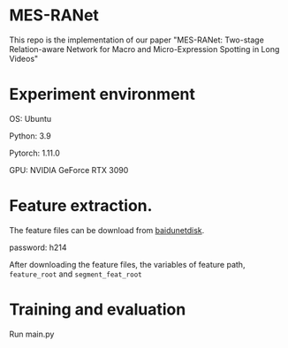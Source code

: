 # MES-RANet
This repo is the implementation of our paper "MES-RANet: Two-stage Relation-aware Network for Macro and Micro-Expression Spotting in Long Videos"
# Experiment environment 
OS: Ubuntu

Python: 3.9

Pytorch: 1.11.0

GPU: NVIDIA GeForce RTX 3090

# Feature extraction.

The feature files can be download from [baidunetdisk](https://pan.baidu.com/s/11cznoUhZw6mF-QBx8nF4KA?pwd=h214).

password: h214

After downloading the feature files, the  variables of feature path, `feature_root` and `segment_feat_root`

# Training and evaluation
Run main.py


